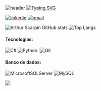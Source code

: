 ![header](https://capsule-render.vercel.app/api?type=Waving&color=00aeff&height=200&section=header&text=Desenvolvedor%20Back-End&fontSize=60&animation=fadeIn)
[![Typing SVG](https://readme-typing-svg.demolab.com?font=Fira+Code&size=30&pause=1000&center=true&vCenter=true&width=1000&lines=Ol%C3%A1%2C+me+chamo+Arthur+Scarpin;Seja+bem-vindo(a)+ao+meu+reposit%C3%B3rio)](https://git.io/typing-svg)

[![linkedin](https://img.shields.io/badge/LinkedIn-0077B5?style=for-the-badge&logo=linkedin&logoColor=white)](https://www.linkedin.com/in/dev-arthurscarpin/)
[![gmail](https://img.shields.io/badge/Gmail-D14836?style=for-the-badge&logo=gmail&logoColor=white)](mailto:carvalhoscarpin.dev@gmail.com)

![Arthur Scarpin GitHub stats](https://github-readme-stats.vercel.app/api?username=arthurscarpin-dev&show_icons=true&theme=algolia)
![Top Langs](https://github-readme-stats.vercel.app/api/top-langs/?username=arthurscarpin-dev&layout=compact&theme=algolia)


#### Tecnologias:
![C#](https://img.shields.io/badge/c%23-%23239120.svg?style=for-the-badge&logo=csharp&logoColor=white)
![Python](https://img.shields.io/badge/Python-14354C?style=for-the-badge&logo=python&logoColor=white)&nbsp;
![Git](https://img.shields.io/badge/GIT-E44C30?style=for-the-badge&logo=git&logoColor=white)&nbsp;

#### Banco de dados:

![MicrosoftSQLServer](https://img.shields.io/badge/Microsoft%20SQL%20Server-CC2927?style=for-the-badge&logo=microsoft%20sql%20server&logoColor=white) 
![MySQL](https://img.shields.io/badge/mysql-%2300000f.svg?style=for-the-badge&logo=mysql&logoColor=white) 
  
<img src="https://capsule-render.vercel.app/api?type=waving&color=00aeff&height=120&section=footer"/>
